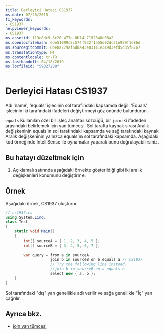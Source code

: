 ```yaml
---
title: Derleyici Hatası CS1937
ms.date: 07/20/2015
f1_keywords:
- CS1937
helpviewer_keywords:
- CS1937
ms.assetid: f13e8dc9-8c20-477e-8b74-7192848e08a2
ms.openlocfilehash: ede51099c5c574f932f1a55d02dc21e959f1e86d
ms.sourcegitcommit: 0be8a279af6d8a43e03141e349d3efd5d35f8767
ms.translationtype: HT
ms.contentlocale: tr-TR
ms.lasthandoff: 04/18/2019
ms.locfileid: "59327288"
---
```

# <a name="compiler-error-cs1937"></a>Derleyici Hatası CS1937
Adı 'name', 'equals' işlecinin sol tarafındaki kapsamda değil. 'Equals' işlecinin iki tarafındaki ifadeleri değiştirmeyi göz önünde bulundurun.  
  
 `equals` Kullanılan özel bir işleç anahtar sözcüğü, bir `join` iki ifadeden arasındaki belirlemek için yan tümcesi. Sol tarafta kaynak sırası Aralık değişkeninin equals'ın sol tarafındaki kapsamda ve sağ tarafındaki kaynak Aralık değişkeninin yalnızca equals'ın sol tarafındaki kapsamda. Aşağıdaki kod örneğinde IntelliSense ile oynamalar yaparak bunu doğrulayabilirsiniz.  
  
## <a name="to-correct-this-error"></a>Bu hatayı düzeltmek için  
  
1. Açıklamalı satırında aşağıdaki örnekte gösterildiği gibi iki aralık değişkenleri konumunu değiştirme:  
  
## <a name="example"></a>Örnek  
 Aşağıdaki örnek, CS1937 oluşturur.  
  
```csharp  
// cs1937.cs  
using System.Linq;  
class Test  
{  
    static void Main()  
    {  
        int[] sourceA = { 1, 2, 3, 4, 5 };  
        int[] sourceB = { 3, 4, 5, 6, 7 };  
  
        var query = from a in sourceA  
                    join b in sourceB on b equals a // CS1937  
                    // Try the following line instead.  
                    //join b in sourceB on a equals b  
                    select new { a, b };  
    }  
}  
```  
  
 Sol tarafındaki "dış" yan genellikle adı verilir ve sağa genellikle "İç" yan çağrılır.  
  
## <a name="see-also"></a>Ayrıca bkz.

- [join yan tümcesi](../../csharp/language-reference/keywords/join-clause.md)
